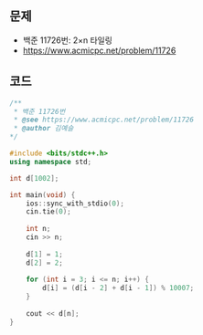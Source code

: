 ## 문제
* 백준 11726번: 2×n 타일링
* https://www.acmicpc.net/problem/11726

## 코드
~~~cpp
/**
 * 백준 11726번
 * @see https://www.acmicpc.net/problem/11726
 * @author 김예슬
*/

#include <bits/stdc++.h>
using namespace std;

int d[1002];

int main(void) {
	ios::sync_with_stdio(0);
	cin.tie(0);
    
    int n;
    cin >> n;
    
    d[1] = 1;
    d[2] = 2;
    
    for (int i = 3; i <= n; i++) {
        d[i] = (d[i - 2] + d[i - 1]) % 10007;
    }
    
    cout << d[n];
}
~~~